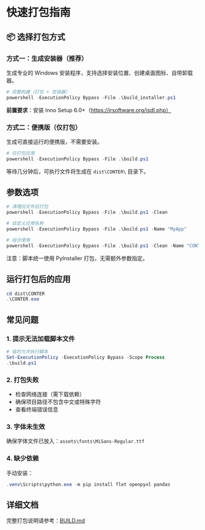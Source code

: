 # 快速打包指南

## 📦 选择打包方式

### 方式一：生成安装器（推荐）

生成专业的 Windows 安装程序，支持选择安装位置、创建桌面图标、自带卸载器。

```powershell
# 完整构建（打包 + 安装器）
powershell -ExecutionPolicy Bypass -File .\build_installer.ps1
```

**前置要求**：安装 Inno Setup 6.0+（https://jrsoftware.org/isdl.php）

### 方式二：便携版（仅打包）

生成可直接运行的便携版，不需要安装。

```powershell
# 仅打包应用
powershell -ExecutionPolicy Bypass -File .\build.ps1
```

等待几分钟后，可执行文件将生成在 `dist\CONTER\` 目录下。

## 参数选项

```powershell
# 清理旧文件后打包
powershell -ExecutionPolicy Bypass -File .\build.ps1 -Clean

# 自定义应用名称
powershell -ExecutionPolicy Bypass -File .\build.ps1 -Name "MyApp"

# 组合使用
powershell -ExecutionPolicy Bypass -File .\build.ps1 -Clean -Name "CONTER"
```

注意：脚本统一使用 PyInstaller 打包，无需额外参数指定。

## 运行打包后的应用

```powershell
cd dist\CONTER
.\CONTER.exe
```

## 常见问题

### 1. 提示无法加载脚本文件

```powershell
# 临时允许执行脚本
Set-ExecutionPolicy -ExecutionPolicy Bypass -Scope Process
.\build.ps1
```

### 2. 打包失败

- 检查网络连接（需下载依赖）
- 确保项目路径不包含中文或特殊字符
- 查看终端错误信息

### 3. 字体未生效

确保字体文件已放入：`assets\fonts\MiSans-Regular.ttf`

### 4. 缺少依赖

手动安装：

```powershell
.venv\Scripts\python.exe -m pip install flet openpyxl pandas
```

## 详细文档

完整打包说明请参考：[BUILD.md](BUILD.md)

